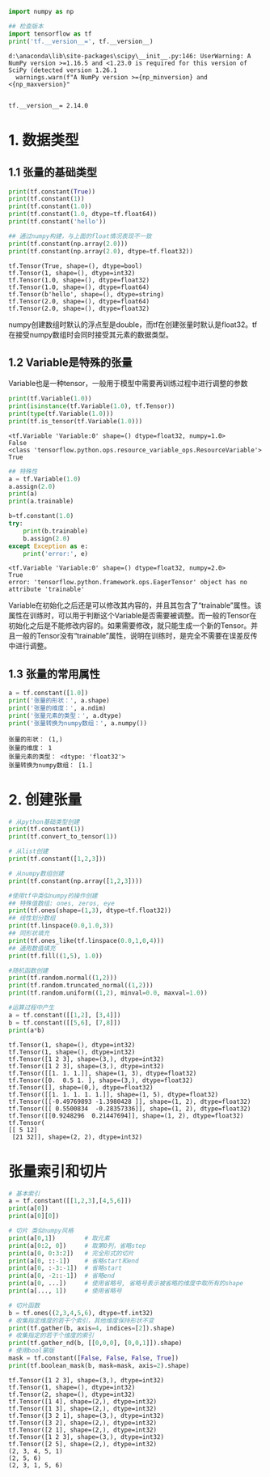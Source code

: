 ```python
import numpy as np
```


```python
## 检查版本
import tensorflow as tf
print('tf.__version__=', tf.__version__)
```

    d:\anaconda\lib\site-packages\scipy\__init__.py:146: UserWarning: A NumPy version >=1.16.5 and <1.23.0 is required for this version of SciPy (detected version 1.26.1
      warnings.warn(f"A NumPy version >={np_minversion} and <{np_maxversion}"
    

    tf.__version__= 2.14.0
    

# 1. 数据类型

## 1.1 张量的基础类型


```python
print(tf.constant(True))
print(tf.constant(1))
print(tf.constant(1.0))
print(tf.constant(1.0, dtype=tf.float64))
print(tf.constant('hello'))

## 通过numpy构建，与上面的float情况表现不一致
print(tf.constant(np.array(2.0)))
print(tf.constant(np.array(2.0), dtype=tf.float32))
```

    tf.Tensor(True, shape=(), dtype=bool)
    tf.Tensor(1, shape=(), dtype=int32)
    tf.Tensor(1.0, shape=(), dtype=float32)
    tf.Tensor(1.0, shape=(), dtype=float64)
    tf.Tensor(b'hello', shape=(), dtype=string)
    tf.Tensor(2.0, shape=(), dtype=float64)
    tf.Tensor(2.0, shape=(), dtype=float32)
    

numpy创建数组时默认的浮点型是double，而tf在创建张量时默认是float32。tf在接受numpy数组时会同时接受其元素的数据类型。

## 1.2 Variable是特殊的张量
Variable也是一种tensor，一般用于模型中需要再训练过程中进行调整的参数


```python
print(tf.Variable(1.0))
print(isinstance(tf.Variable(1.0), tf.Tensor))
print(type(tf.Variable(1.0)))
print(tf.is_tensor(tf.Variable(1.0)))
```

    <tf.Variable 'Variable:0' shape=() dtype=float32, numpy=1.0>
    False
    <class 'tensorflow.python.ops.resource_variable_ops.ResourceVariable'>
    True
    


```python
## 特殊性
a = tf.Variable(1.0)
a.assign(2.0)
print(a)
print(a.trainable)

b=tf.constant(1.0)
try:
    print(b.trainable)
    b.assign(2.0)
except Exception as e:
    print('error:', e)
```

    <tf.Variable 'Variable:0' shape=() dtype=float32, numpy=2.0>
    True
    error: 'tensorflow.python.framework.ops.EagerTensor' object has no attribute 'trainable'
    

Variable在初始化之后还是可以修改其内容的，并且其包含了“trainable”属性。该属性在训练时，可以用于判断这个Variable是否需要被调整。而一般的Tensor在初始化之后是不能修改内容的。如果需要修改，就只能生成一个新的Tensor。并且一般的Tensor没有“trainable”属性，说明在训练时，是完全不需要在误差反传中进行调整。

## 1.3 张量的常用属性


```python
a = tf.constant([1.0])
print('张量的形状：', a.shape)
print('张量的维度：', a.ndim)
print('张量元素的类型：', a.dtype)
print('张量转换为numpy数组：', a.numpy())
```

    张量的形状： (1,)
    张量的维度： 1
    张量元素的类型： <dtype: 'float32'>
    张量转换为numpy数组： [1.]
    

# 2. 创建张量


```python
# 从python基础类型创建
print(tf.constant(1))
print(tf.convert_to_tensor(1))

# 从list创建 
print(tf.constant([1,2,3]))

# 从numpy数组创建
print(tf.constant(np.array([1,2,3])))

#使用tf中类似numpy的操作创建
## 特殊值数组: ones, zeros, eye
print(tf.ones(shape=(1,3), dtype=tf.float32))
## 线性划分数组
print(tf.linspace(0.0,1.0,3))
## 同形状填充
print(tf.ones_like(tf.linspace(0.0,1,0,4)))
## 通用数值填充
print(tf.fill((1,5), 1.0))

#随机函数创建
print(tf.random.normal((1,2)))
print(tf.random.truncated_normal((1,2)))
print(tf.random.uniform((1,2), minval=0.0, maxval=1.0))

#运算过程中产生
a = tf.constant([[1,2], [3,4]])
b = tf.constant([[5,6], [7,8]])
print(a*b)
```

    tf.Tensor(1, shape=(), dtype=int32)
    tf.Tensor(1, shape=(), dtype=int32)
    tf.Tensor([1 2 3], shape=(3,), dtype=int32)
    tf.Tensor([1 2 3], shape=(3,), dtype=int32)
    tf.Tensor([[1. 1. 1.]], shape=(1, 3), dtype=float32)
    tf.Tensor([0.  0.5 1. ], shape=(3,), dtype=float32)
    tf.Tensor([], shape=(0,), dtype=float32)
    tf.Tensor([[1. 1. 1. 1. 1.]], shape=(1, 5), dtype=float32)
    tf.Tensor([[-0.49769893 -1.3980428 ]], shape=(1, 2), dtype=float32)
    tf.Tensor([[ 0.5500834  -0.28357336]], shape=(1, 2), dtype=float32)
    tf.Tensor([[0.9248296  0.21447694]], shape=(1, 2), dtype=float32)
    tf.Tensor(
    [[ 5 12]
     [21 32]], shape=(2, 2), dtype=int32)
    

# 张量索引和切片


```python
# 基本索引
a = tf.constant([[1,2,3],[4,5,6]])
print(a[0])
print(a[0][0])

# 切片 类似numpy风格
print(a[0,1])        # 取元素
print(a[0:2, 0])     # 取第0列，省略step
print(a[0, 0:3:2])   # 完全形式的切片
print(a[0, ::-1])    # 省略start和end
print(a[0, :-3:-1])  # 省略start
print(a[0, -2::-1])  # 省略end
print(a[0, ...])     # 使用省略号, 省略号表示被省略的维度中取所有的shape
print(a[..., 1])     # 使用省略号

# 切片函数
b = tf.ones((2,3,4,5,6), dtype=tf.int32)
# 收集指定维度的若干个索引，其他维度保持形状不变
print(tf.gather(b, axis=4, indices=[2]).shape)
# 收集指定的若干个维度的索引
print(tf.gather_nd(b, [[0,0,0], [0,0,1]]).shape)
# 使用bool蒙版
mask = tf.constant([False, False, False, True])
print(tf.boolean_mask(b, mask=mask, axis=2).shape)
```

    tf.Tensor([1 2 3], shape=(3,), dtype=int32)
    tf.Tensor(1, shape=(), dtype=int32)
    tf.Tensor(2, shape=(), dtype=int32)
    tf.Tensor([1 4], shape=(2,), dtype=int32)
    tf.Tensor([1 3], shape=(2,), dtype=int32)
    tf.Tensor([3 2 1], shape=(3,), dtype=int32)
    tf.Tensor([3 2], shape=(2,), dtype=int32)
    tf.Tensor([2 1], shape=(2,), dtype=int32)
    tf.Tensor([1 2 3], shape=(3,), dtype=int32)
    tf.Tensor([2 5], shape=(2,), dtype=int32)
    (2, 3, 4, 5, 1)
    (2, 5, 6)
    (2, 3, 1, 5, 6)
    


```python

```
